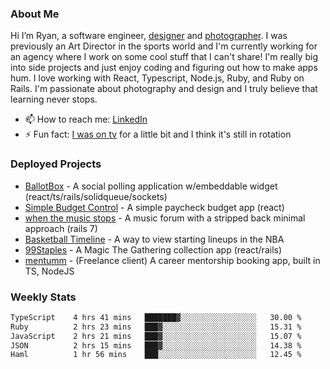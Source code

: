 ### About Me
Hi I’m Ryan, a software engineer, [designer](https://www.denvermullets.com/video) and [photographer](https://www.denvermullets.com/). I was previously an Art Director in the sports world and I'm currently working for an agency where I work on some cool stuff that I can't share! I'm really big into side projects and just enjoy coding and figuring out how to make apps hum. I love working with React, Typescript, Node.js, Ruby, and Ruby on Rails. I'm passionate about photography and design and I truly believe that learning never stops.

- 📫 How to reach me: [LinkedIn](https://www.linkedin.com/in/ryanvaznis)
- ⚡ Fun fact: [I was on tv](https://vimeo.com/381425882) for a little bit and I think it's still in rotation

### Deployed Projects
- [BallotBox](https://voteballotbox.com/) - A social polling application w/embeddable widget (react/ts/rails/solidqueue/sockets)
- [Simple Budget Control](https://simplebudgetcontrol.com/) - A simple paycheck budget app (react)
- [when the music stops](https://whenthemusicstops.net) - A music forum with a stripped back minimal approach (rails 7)
- [Basketball Timeline](https://basketball-timeline.com/?team=PHO&year=2023) - A way to view starting lineups in the NBA
- [99Staples](https://www.99staples.com/collections/denvermullets/9) - A Magic The Gathering collection app (react/rails)
- [mentumm](https://portal.mentumm.com/) - (Freelance client) A career mentorship booking app, built in TS, NodeJS

### Weekly Stats
<!--START_SECTION:waka-->

```txt
TypeScript    4 hrs 41 mins   ███████▓░░░░░░░░░░░░░░░░░   30.00 %
Ruby          2 hrs 23 mins   ███▓░░░░░░░░░░░░░░░░░░░░░   15.31 %
JavaScript    2 hrs 21 mins   ███▓░░░░░░░░░░░░░░░░░░░░░   15.07 %
JSON          2 hrs 15 mins   ███▓░░░░░░░░░░░░░░░░░░░░░   14.38 %
Haml          1 hr 56 mins    ███░░░░░░░░░░░░░░░░░░░░░░   12.45 %
```

<!--END_SECTION:waka-->
